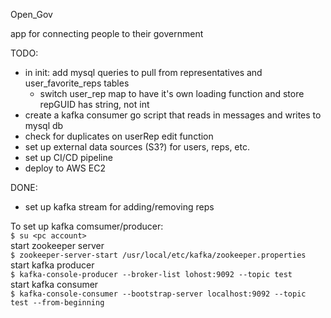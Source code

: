 Open_Gov 

app for connecting people to their government


TODO:
- in init: add mysql queries to pull from representatives and user_favorite_reps tables
    - switch user_rep map to have it's own loading function and store repGUID has string, not int
- create a kafka consumer go script that reads in messages and writes to mysql db
- check for duplicates on userRep edit function
- set up external data sources (S3?) for users, reps, etc.
- set up CI/CD pipeline
- deploy to AWS EC2

DONE:
- set up kafka stream for adding/removing reps


To set up kafka comsumer/producer:  
`$ su <pc account>`  
start zookeeper server  
`$ zookeeper-server-start /usr/local/etc/kafka/zookeeper.properties`  
start kafka producer  
`$ kafka-console-producer --broker-list lohost:9092 --topic test`  
start kafka consumer  
`$ kafka-console-consumer --bootstrap-server localhost:9092 --topic test --from-beginning`

